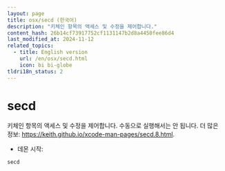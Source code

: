 ```yaml
---
layout: page
title: osx/secd (한국어)
description: "키체인 항목의 액세스 및 수정을 제어합니다."
content_hash: 26b14cf73917752cf1131147b2d8a4450fee86d4
last_modified_at: 2024-11-12
related_topics:
  - title: English version
    url: /en/osx/secd.html
    icon: bi bi-globe
tldri18n_status: 2
---
```

# secd

키체인 항목의 액세스 및 수정을 제어합니다.
수동으로 실행해서는 안 됩니다.
더 많은 정보: <https://keith.github.io/xcode-man-pages/secd.8.html>.

- 데몬 시작:

`secd`
